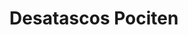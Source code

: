 ---
id: 1
title: Desatascos Pociten
slug: desatascos
imagen:
h1:
h21:
p1:
h22:
p2:
h23:
p3:
h24:
p4:
h25:
p5:
loren: "dsdaxasdasdas sadsad  asdsadasdasd sadsadsadasdsadsa asdsadsad asdasd asd sadasdsadsad
asdasdasd sad  asdsadsadasd sadasdasdasdas asdasdasdasd asdasdsadasds https://www.desatascospociten.com
asdasd asdasdsad sdadsadasdasdasd  saaadsadsad sdad  sadasdsadasd sadasdsad asdasdsa asdasdasdsad
sadsadasdas asdasdasdsad "
---